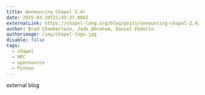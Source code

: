 ```yaml
---
title: Announcing Chapel 2.4!
date: 2025-03-20T21:43:27.086Z
externalLink: https://chapel-lang.org/blog/posts/announcing-chapel-2.4/
author: Brad Chamberlain, Jade Abraham, Daniel Fedorin
authorimage: /img/chapel-logo.jpg
disable: false
tags:
  - chapel
  - HPC
  - opensource
  - Python
---
```

external blog